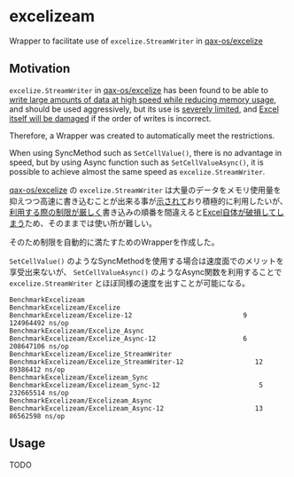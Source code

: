 # excelizeam
Wrapper to facilitate use of `excelize.StreamWriter` in [qax-os/excelize](https://github.com/qax-os/excelize)

## Motivation

`excelize.StreamWriter` in [qax-os/excelize](https://github.com/qax-os/excelize) has been found to be able to [write large amounts of data at high speed while reducing memory usage](https://xuri.me/excelize/en/performance.html), and should be used aggressively, but its use is [severely limited](https://pkg.go.dev/github.com/xuri/excelize/v2#File.NewStreamWriter), and [Excel itself will be damaged](https://github.com/qax-os/excelize/issues/1202) if the order of writes is incorrect.

Therefore, a Wrapper was created to automatically meet the restrictions.

When using SyncMethod such as `SetCellValue()`, there is no advantage in speed, but by using Async function such as `SetCellValueAsync()`, it is possible to achieve almost the same speed as `excelize.StreamWriter`.

[qax-os/excelize](https://github.com/qax-os/excelize) の `excelize.StreamWriter` は大量のデータをメモリ使用量を抑えつつ高速に書き込むことが出来る事が[示されて](https://xuri.me/excelize/ja/performance.html)おり積極的に利用したいが、[利用する際の制限が厳しく](https://pkg.go.dev/github.com/xuri/excelize/v2#File.NewStreamWriter)書き込みの順番を間違えると[Excel自体が破損してしまう](https://github.com/qax-os/excelize/issues/1202)ため、そのままでは使い所が難しい。

そのため制限を自動的に満たすためのWrapperを作成した。

`SetCellValue()` のようなSyncMethodを使用する場合は速度面でのメリットを享受出来ないが、 `SetCellValueAsync()` のようなAsync関数を利用することで `excelize.StreamWriter` とほぼ同様の速度を出すことが可能になる。

```
BenchmarkExcelizeam
BenchmarkExcelizeam/Excelize
BenchmarkExcelizeam/Excelize-12                  	       9	 124964492 ns/op
BenchmarkExcelizeam/Excelize_Async
BenchmarkExcelizeam/Excelize_Async-12   	               6	 208647106 ns/op
BenchmarkExcelizeam/Excelize_StreamWriter
BenchmarkExcelizeam/Excelize_StreamWriter-12         	      12	  89386412 ns/op
BenchmarkExcelizeam/Excelizeam_Sync
BenchmarkExcelizeam/Excelizeam_Sync-12               	       5	 232665514 ns/op
BenchmarkExcelizeam/Excelizeam_Async
BenchmarkExcelizeam/Excelizeam_Async-12              	      13	  86562598 ns/op
```

## Usage

TODO
